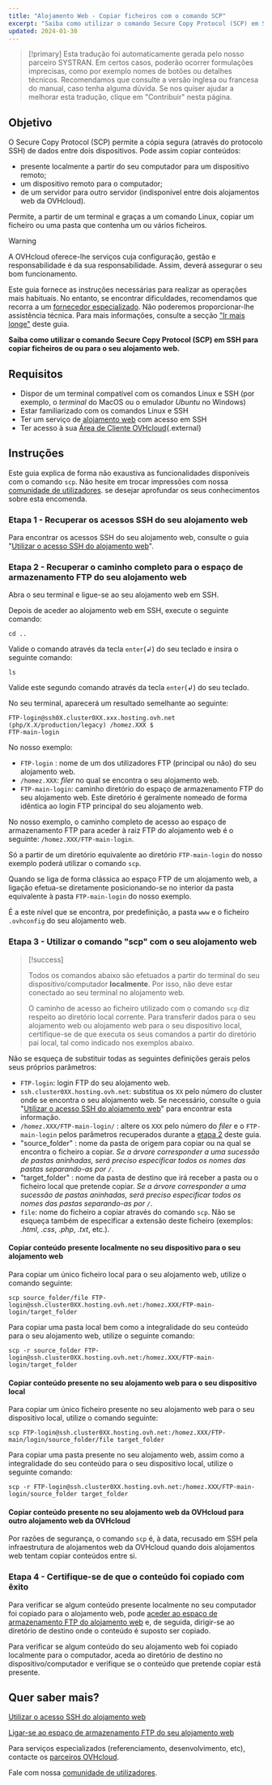 ```yaml
---
title: "Alojamento Web - Copiar ficheiros com o comando SCP"
excerpt: "Saiba como utilizar o comando Secure Copy Protocol (SCP) em SSH para copiar ficheiros de ou para o seu alojamento web"
updated: 2024-01-30
---
```


> [!primary]
> Esta tradução foi automaticamente gerada pelo nosso parceiro SYSTRAN. Em certos casos, poderão ocorrer formulações imprecisas, como por exemplo nomes de botões ou detalhes técnicos. Recomendamos que consulte a versão inglesa ou francesa do manual, caso tenha alguma dúvida. Se nos quiser ajudar a melhorar esta tradução, clique em "Contribuir" nesta página.
>

## Objetivo

O Secure Copy Protocol (SCP) permite a cópia segura (através do protocolo SSH) de dados entre dois dispositivos. Pode assim copiar conteúdos:

- presente localmente a partir do seu computador para um dispositivo remoto;
- um dispositivo remoto para o computador;
- de um servidor para outro servidor (indisponível entre dois alojamentos web da OVHcloud).

Permite, a partir de um terminal e graças a um comando Linux, copiar um ficheiro ou uma pasta que contenha um ou vários ficheiros.

> [!warning]
>
> A OVHcloud oferece-lhe serviços cuja configuração, gestão e responsabilidade é da sua responsabilidade. Assim, deverá assegurar o seu bom funcionamento.
> 
> Este guia fornece as instruções necessárias para realizar as operações mais habituais. No entanto, se encontrar dificuldades, recomendamos que recorra a um [fornecedor especializado](/links/partner). Não poderemos proporcionar-lhe assistência técnica. Para mais informações, consulte a secção ["Ir mais longe"](#go-further) deste guia.
>

**Saiba como utilizar o comando Secure Copy Protocol (SCP) em SSH para copiar ficheiros de ou para o seu alojamento web.**

## Requisitos

- Dispor de um terminal compatível com os comandos Linux e SSH (por exemplo, o *terminal* do MacOS ou o emulador *Ubuntu* no Windows)
- Estar familiarizado com os comandos Linux e SSH
- Ter um serviço de [alojamento web](/links/web/hosting) com acesso em SSH
- Ter acesso à sua [Área de Cliente OVHcloud](/links/manager){.external}

## Instruções

Este guia explica de forma não exaustiva as funcionalidades disponíveis com o comando `scp`. Não hesite em trocar impressões com nossa [comunidade de utilizadores](/links/community). se desejar aprofundar os seus conhecimentos sobre esta encomenda.

### Etapa 1 - Recuperar os acessos SSH do seu alojamento web

Para encontrar os acessos SSH do seu alojamento web, consulte o guia "[Utilizar o acesso SSH do alojamento web](/pages/web_cloud/web_hosting/ssh_on_webhosting)".

### Etapa 2 - Recuperar o caminho completo para o espaço de armazenamento FTP do seu alojamento web<a name="step2"></a>

Abra o seu terminal e ligue-se ao seu alojamento web em SSH.

Depois de aceder ao alojamento web em SSH, execute o seguinte comando: 

```ssh
cd ..
```

Valide o comando através da tecla `enter`(↲) do seu teclado e insira o seguinte comando:

```ssh
ls
```

Valide este segundo comando através da tecla `enter`(↲) do seu teclado.

No seu terminal, aparecerá um resultado semelhante ao seguinte:

```ssh
FTP-login@ssh0X.cluster0XX.xxx.hosting.ovh.net (php/X.X/production/legacy) /homez.XXX $
FTP-main-login
```

No nosso exemplo:

- `FTP-login` : nome de um dos utilizadores FTP (principal ou não) do seu alojamento web.
- `/homez.XXX`: *filer* no qual se encontra o seu alojamento web.
- `FTP-main-login`: caminho diretório do espaço de armazenamento FTP do seu alojamento web. Este diretório é geralmente nomeado de forma idêntica ao login FTP principal do seu alojamento web.

No nosso exemplo, o caminho completo de acesso ao espaço de armazenamento FTP para aceder à raiz FTP do alojamento web é o seguinte: `/homez.XXX/FTP-main-login`.

Só a partir de um diretório equivalente ao diretório `FTP-main-login` do nosso exemplo poderá utilizar o comando `scp`.

Quando se liga de forma clássica ao espaço FTP de um alojamento web, a ligação efetua-se diretamente posicionando-se no interior da pasta equivalente à pasta `FTP-main-login` do nosso exemplo.

É a este nível que se encontra, por predefinição, a pasta `www` e o ficheiro `.ovhconfig` do seu alojamento web.

### Etapa 3 - Utilizar o comando "scp" com o seu alojamento web

> [!success]
>
> Todos os comandos abaixo são efetuados a partir do terminal do seu dispositivo/computador **localmente**. Por isso, não deve estar conectado ao seu terminal no alojamento web.
>
> O caminho de acesso ao ficheiro utilizado com o comando `scp` diz respeito ao diretório local corrente. Para transferir dados para o seu alojamento web ou alojamento web para o seu dispositivo local, certifique-se de que executa os seus comandos a partir do diretório pai local, tal como indicado nos exemplos abaixo.
>

Não se esqueça de substituir todas as seguintes definições gerais pelos seus próprios parâmetros:

- `FTP-login`: login FTP do seu alojamento web.
- `ssh.cluster0XX.hosting.ovh.net`: substitua os `XX` pelo número do cluster onde se encontra o seu alojamento web. Se necessário, consulte o guia "[Utilizar o acesso SSH do alojamento web](/pages/web_cloud/web_hosting/ssh_on_webhosting)" para encontrar esta informação.
- `/homez.XXX/FTP-main-login/` : altere os `XXX` pelo número do *filer* e o `FTP-main-login` pelos parâmetros recuperados durante a [etapa 2](#step2) deste guia.
- "source_folder" : nome da pasta de origem para copiar ou na qual se encontra o ficheiro a copiar. *Se a árvore corresponder a uma sucessão de pastas aninhadas, será preciso especificar todos os nomes das pastas separando-as por `/`*.
- "target_folder" : nome da pasta de destino que irá receber a pasta ou o ficheiro local que pretende copiar. *Se a árvore corresponder a uma sucessão de pastas aninhadas, será preciso especificar todos os nomes das pastas separando-as por `/`*.
- `file`: nome do ficheiro a copiar através do comando `scp`. Não se esqueça também de especificar a extensão deste ficheiro (exemplos: *.html*, *.css*, *.php*, *.txt*, etc.).

#### Copiar conteúdo presente localmente no seu dispositivo para o seu alojamento web

Para copiar um único ficheiro local para o seu alojamento web, utilize o comando seguinte:

```ssh
scp source_folder/file FTP-login@ssh.cluster0XX.hosting.ovh.net:/homez.XXX/FTP-main-login/target_folder
```

Para copiar uma pasta local bem como a integralidade do seu conteúdo para o seu alojamento web, utilize o seguinte comando:

```ssh
scp -r source_folder FTP-login@ssh.cluster0XX.hosting.ovh.net:/homez.XXX/FTP-main-login/target_folder 
```

#### Copiar conteúdo presente no seu alojamento web para o seu dispositivo local

Para copiar um único ficheiro presente no seu alojamento web para o seu dispositivo local, utilize o comando seguinte:

```ssh
scp FTP-login@ssh.cluster0XX.hosting.ovh.net:/homez.XXX/FTP-main/login/source_folder/file target_folder 
```

Para copiar uma pasta presente no seu alojamento web, assim como a integralidade do seu conteúdo para o seu dispositivo local, utilize o seguinte comando:

```ssh
scp -r FTP-login@ssh.cluster0XX.hosting.ovh.net:/homez.XXX/FTP-main-login/source_folder target_folder
```

#### Copiar conteúdo presente no seu alojamento web da OVHcloud para outro alojamento web da OVHcloud

Por razões de segurança, o comando `scp` é, à data, recusado em SSH pela infraestrutura de alojamentos web da OVHcloud quando dois alojamentos web tentam copiar conteúdos entre si.

### Etapa 4 - Certifique-se de que o conteúdo foi copiado com êxito

Para verificar se algum conteúdo presente localmente no seu computador foi copiado para o alojamento web, pode [aceder ao espaço de armazenamento FTP do alojamento web](/pages/web_cloud/web_hosting/ftp_connection) e, de seguida, dirigir-se ao diretório de destino onde o conteúdo é suposto ser copiado.

Para verificar se algum conteúdo do seu alojamento web foi copiado localmente para o computador, aceda ao diretório de destino no dispositivo/computador e verifique se o conteúdo que pretende copiar está presente.

## Quer saber mais? <a name="go-further"></a>

[Utilizar o acesso SSH do alojamento web](/pages/web_cloud/web_hosting/ssh_on_webhosting)

[Ligar-se ao espaço de armazenamento FTP do seu alojamento web](/pages/web_cloud/web_hosting/ftp_connection)
 
Para serviços especializados (referenciamento, desenvolvimento, etc), contacte os [parceiros OVHcloud](/links/partner).
 
Fale com nossa [comunidade de utilizadores](/links/community).